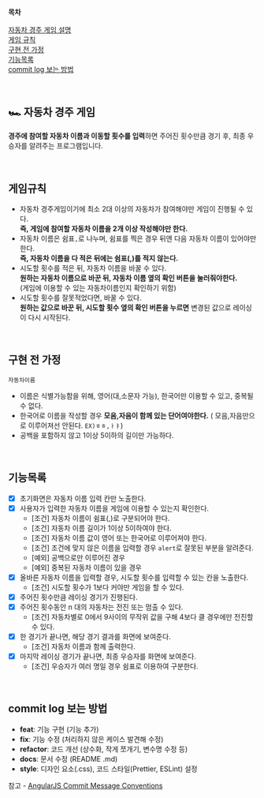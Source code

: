 ### `목차`

[자동차 경주 게임 설명](#자동차-경주-게임)  
[게임 규칙](#게임규칙)  
[구현 전 가정](#구현-전-가정)  
[기능목록](#기능목록)  
[commit log 보는 방법](#commit-log-보는-방법)

<br>

## 🏎️ 자동차 경주 게임

**경주에 참여할 자동차 이름과 이동할 횟수를 입력**하면 주어진 횟수만큼 경기 후, 최종 우승자를 알려주는 프로그램입니다.

<br>

## 게임규칙

- 자동차 경주게임이기에 최소 2대 이상의 자동차가 참여해야만 게임이 진행될 수 있다.  
  **즉, 게임에 참여할 자동차 이름을 2개 이상 작성해야만 한다.**
- 자동차 이름은 쉼표`,`로 나누며, 쉼표를 찍은 경우 뒤엔 다음 자동차 이름이 있어야만 한다.  
  **즉, 자동차 이름을 다 적은 뒤에는 쉼표(,)를 적지 않는다.**
- 시도할 횟수를 적은 뒤, 자동차 이름을 바꿀 수 있다.  
  **원하는 자동차 이름으로 바꾼 뒤, 자동차 이름 옆의 확인 버튼을 눌러줘야한다.**  
  (게임에 이용할 수 있는 자동차이름인지 확인하기 위함)
- 시도할 횟수를 잘못적었다면, 바꿀 수 있다.  
  **원하는 값으로 바꾼 뒤, 시도할 횟수 옆의 확인 버튼을 누르면** 변경된 값으로 레이싱이 다시 시작된다.

<br>

## 구현 전 가정

`자동차이름`

- 이름은 식별가능함을 위해, 영어(대,소문자 가능), 한국어만 이용할 수 있고, 중복될 수 없다.
- 한국어로 이름을 작성할 경우 **모음,자음이 함께 있는 단어여야한다.** ( 모음,자음만으로 이루어져선 안된다. `EX)ㅎㅎ,ㅏㅑ`)
- 공백을 포함하지 않고 1이상 5이하의 길이만 가능하다.

<br>

## 기능목록

- [x] 초기화면은 자동차 이름 입력 칸만 노출한다.
- [x] 사용자가 입력한 자동차 이름을 게임에 이용할 수 있는지 확인한다.
  - [조건] 자동차 이름이 쉼표(,)로 구분되어야 한다.
  - [조건] 자동차 이름 길이가 1이상 5이하여야 한다.
  - [조건] 자동차 이름 값이 영어 또는 한국어로 이루어져야 한다.
  - [조건] 조건에 맞지 않은 이름을 입력할 경우 `alert`로 잘못된 부분을 알려준다.
  - [예외] 공백으로만 이루어진 경우
  - [예외] 중복된 자동차 이름이 있을 경우
- [x] 올바른 자동차 이름을 입력할 경우, 시도할 횟수를 입력할 수 있는 칸을 노출한다.
  - [조건] 시도할 횟수가 1보다 커야만 게임을 할 수 있다.
- [x] 주어진 횟수만큼 레이싱 경기가 진행된다.
- [x] 주어진 횟수동안 n 대의 자동차는 전진 또는 멈출 수 있다.
  - [조건] 자동차별로 0에서 9사이의 무작위 값을 구해 4보다 클 경우에만 전진할 수 있다.
- [x] 한 경기가 끝나면, 해당 경기 결과를 화면에 보여준다.
  - [조건] 자동차 이름과 함께 출력한다.
- [x] 마지막 레이싱 경기가 끝나면, 최종 우승자를 화면에 보여준다.
  - [조건] 우승자가 여러 명일 경우 쉼표로 이용하여 구분한다.

<br>

## commit log 보는 방법

- **feat**: 기능 구현 (기능 추가)
- **fix**: 기능 수정 (처리하지 않은 케이스 발견해 수정)
- **refactor**: 코드 개선 (상수화, 작게 쪼개기, 변수명 수정 등)
- **docs**: 문서 수정 (README .md)
- **style**: 디자인 요소(.css), 코드 스타일(Prettier, ESLint) 설정

참고 - [AngularJS Commit Message Conventions](https://gist.github.com/stephenparish/9941e89d80e2bc58a153#allowed-type)
